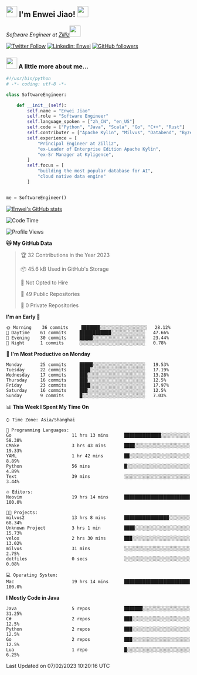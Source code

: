 <h2><img src="https://emojis.slackmojis.com/emojis/images/1531849430/4246/blob-sunglasses.gif?1531849430" width="30"/> I'm  Enwei Jiao! <img src="https://media.giphy.com/media/juBt25nT1KGys/giphy.gif" width=30> </h2>
<!-- <img align='right' src="https://media.giphy.com/media/M9gbBd9nbDrOTu1Mqx/giphy.gif" width="230"> -->
<p><em>Software Engineer at <a href="https://zilliz.com/">Zilliz</a><img src="https://media.giphy.com/media/WUlplcMpOCEmTGBtBW/giphy.gif" width="30"></em></p>

[![Twitter Follow](https://img.shields.io/twitter/follow/misteranmol?label=Follow)](https://twitter.com/intent/follow?screen_name=EnweiJiao)
[![Linkedin: Enwei](https://img.shields.io/badge/-enwei-blue?style=&logo=Linkedin&logoColor=white&link=https://www.linkedin.com/in/enwei-jiao-41192a97)](https://www.linkedin.com/in/enwei-jiao-41192a97/)
[![GitHub followers](https://img.shields.io/github/followers/jiaoew1991?label=Follow&style=social)](https://github.com/jiaoew1991)


### <img src="https://media.giphy.com/media/VgCDAzcKvsR6OM0uWg/giphy.gif" width="30"> A little more about me...  

```python
#!/usr/bin/python
# -*- coding: utf-8 -*-

class SoftwareEngineer:

    def __init__(self):
        self.name = "Enwei Jiao"
        self.role = "Software Engineer"
        self.language_spoken = ["zh_CN", "en_US"]
        self.code = ["Python", "Java", "Scala", "Go", "C++", "Rust"]
        self.contributer = ["Apache Kylin", "Milvus", "Databend", "Byzer-Lang"]
        self.experience = [
            "Principal Engineer at Zilliz",
            "ex-Leader of Enterprise Edition Apache Kylin",
            "ex-Sr Manager at Kyligence",
        ]
        self.focus = [
            "building the most popular database for AI",
            "cloud native data engine"
        ]


me = SoftwareEngineer()
```

[![Enwei's GitHub stats](https://github-readme-stats.vercel.app/api?username=jiaoew1991&count_private=true&show_icons=true)](https://github.com/jiaoew1991/jiaoew1991)

<!-- [![Top Langs](https://github-readme-stats.vercel.app/api/top-langs/?username=jiaoew1991&layout=compact)](https://github.com/jiaoew1991/jiaoew1991) -->

<!--START_SECTION:waka-->
![Code Time](http://img.shields.io/badge/Code%20Time-485%20hrs%2040%20mins-blue)

![Profile Views](http://img.shields.io/badge/Profile%20Views-0-blue)

**🐱 My GitHub Data** 

> 🏆 32 Contributions in the Year 2023
 > 
> 📦 45.6 kB Used in GitHub's Storage 
 > 
> 🚫 Not Opted to Hire
 > 
> 📜 49 Public Repositories 
 > 
> 🔑 0 Private Repositories  
 > 
**I'm an Early 🐤** 

```text
🌞 Morning    36 commits     ███████░░░░░░░░░░░░░░░░░░   28.12% 
🌆 Daytime    61 commits     ████████████░░░░░░░░░░░░░   47.66% 
🌃 Evening    30 commits     █████░░░░░░░░░░░░░░░░░░░░   23.44% 
🌙 Night      1 commits      ░░░░░░░░░░░░░░░░░░░░░░░░░   0.78%

```
📅 **I'm Most Productive on Monday** 

```text
Monday       25 commits     █████░░░░░░░░░░░░░░░░░░░░   19.53% 
Tuesday      22 commits     ████░░░░░░░░░░░░░░░░░░░░░   17.19% 
Wednesday    17 commits     ███░░░░░░░░░░░░░░░░░░░░░░   13.28% 
Thursday     16 commits     ███░░░░░░░░░░░░░░░░░░░░░░   12.5% 
Friday       23 commits     ████░░░░░░░░░░░░░░░░░░░░░   17.97% 
Saturday     16 commits     ███░░░░░░░░░░░░░░░░░░░░░░   12.5% 
Sunday       9 commits      █░░░░░░░░░░░░░░░░░░░░░░░░   7.03%

```


📊 **This Week I Spent My Time On** 

```text
⌚︎ Time Zone: Asia/Shanghai

💬 Programming Languages: 
Go                       11 hrs 13 mins      ██████████████░░░░░░░░░░░   58.38% 
CMake                    3 hrs 43 mins       ████░░░░░░░░░░░░░░░░░░░░░   19.33% 
YAML                     1 hr 42 mins        ██░░░░░░░░░░░░░░░░░░░░░░░   8.89% 
Python                   56 mins             █░░░░░░░░░░░░░░░░░░░░░░░░   4.89% 
Text                     39 mins             ░░░░░░░░░░░░░░░░░░░░░░░░░   3.44%

🔥 Editors: 
Neovim                   19 hrs 14 mins      █████████████████████████   100.0%

🐱‍💻 Projects: 
milvus2                  13 hrs 8 mins       █████████████████░░░░░░░░   68.34% 
Unknown Project          3 hrs 1 min         ████░░░░░░░░░░░░░░░░░░░░░   15.73% 
velox                    2 hrs 30 mins       ███░░░░░░░░░░░░░░░░░░░░░░   13.02% 
milvus                   31 mins             ░░░░░░░░░░░░░░░░░░░░░░░░░   2.75% 
dotfiles                 0 secs              ░░░░░░░░░░░░░░░░░░░░░░░░░   0.08%

💻 Operating System: 
Mac                      19 hrs 14 mins      █████████████████████████   100.0%

```

**I Mostly Code in Java** 

```text
Java                     5 repos             ███████░░░░░░░░░░░░░░░░░░   31.25% 
C#                       2 repos             ███░░░░░░░░░░░░░░░░░░░░░░   12.5% 
Python                   2 repos             ███░░░░░░░░░░░░░░░░░░░░░░   12.5% 
Go                       2 repos             ███░░░░░░░░░░░░░░░░░░░░░░   12.5% 
Lua                      1 repo              █░░░░░░░░░░░░░░░░░░░░░░░░   6.25%

```



 Last Updated on 07/02/2023 10:20:16 UTC
<!--END_SECTION:waka-->
